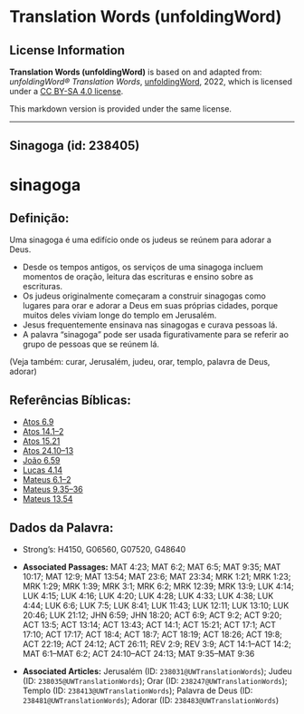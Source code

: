 # Translation Words (unfoldingWord)

## License Information

**Translation Words (unfoldingWord)** is based on and adapted from: _unfoldingWord® Translation Words_, [unfoldingWord](https://unfoldingword.org/utw), 2022, which is licensed under a [CC BY-SA 4.0 license](https://creativecommons.org/licenses/by-sa/4.0/legalcode.en).

This markdown version is provided under the same license.



--------------------------------

## Sinagoga (id: 238405)

sinagoga
========

Definição:
----------

Uma sinagoga é uma edifício onde os judeus se reúnem para adorar a Deus.

* Desde os tempos antigos, os serviços de uma sinagoga incluem momentos de oração, leitura das escrituras e ensino sobre as escrituras.
* Os judeus originalmente começaram a construir sinagogas como lugares para orar e adorar a Deus em suas próprias cidades, porque muitos deles viviam longe do templo em Jerusalém.
* Jesus frequentemente ensinava nas sinagogas e curava pessoas lá.
* A palavra “sinagoga” pode ser usada figurativamente para se referir ao grupo de pessoas que se reúnem lá.

(Veja também: curar, Jerusalém, judeu, orar, templo, palavra de Deus, adorar)

Referências Bíblicas:
---------------------

* [Atos 6\.9](https://ref.ly/Acts6:9)
* [Atos 14\.1–2](https://ref.ly/Acts14:1-Acts14:2)
* [Atos 15\.21](https://ref.ly/Acts15:21)
* [Atos 24\.10–13](https://ref.ly/Acts24:10-Acts24:13)
* [João 6\.59](https://ref.ly/John6:59)
* [Lucas 4\.14](https://ref.ly/Luke4:14)
* [Mateus 6\.1–2](https://ref.ly/Matt6:1-Matt6:2)
* [Mateus 9\.35–36](https://ref.ly/Matt9:35-Matt9:36)
* [Mateus 13\.54](https://ref.ly/Matt13:54)

Dados da Palavra:
-----------------

* Strong’s: H4150, G06560, G07520, G48640

* **Associated Passages:** MAT 4:23; MAT 6:2; MAT 6:5; MAT 9:35; MAT 10:17; MAT 12:9; MAT 13:54; MAT 23:6; MAT 23:34; MRK 1:21; MRK 1:23; MRK 1:29; MRK 1:39; MRK 3:1; MRK 6:2; MRK 12:39; MRK 13:9; LUK 4:14; LUK 4:15; LUK 4:16; LUK 4:20; LUK 4:28; LUK 4:33; LUK 4:38; LUK 4:44; LUK 6:6; LUK 7:5; LUK 8:41; LUK 11:43; LUK 12:11; LUK 13:10; LUK 20:46; LUK 21:12; JHN 6:59; JHN 18:20; ACT 6:9; ACT 9:2; ACT 9:20; ACT 13:5; ACT 13:14; ACT 13:43; ACT 14:1; ACT 15:21; ACT 17:1; ACT 17:10; ACT 17:17; ACT 18:4; ACT 18:7; ACT 18:19; ACT 18:26; ACT 19:8; ACT 22:19; ACT 24:12; ACT 26:11; REV 2:9; REV 3:9; ACT 14:1–ACT 14:2; MAT 6:1–MAT 6:2; ACT 24:10–ACT 24:13; MAT 9:35–MAT 9:36
* **Associated Articles:** Jerusalém (ID: `238031@UWTranslationWords`); Judeu (ID: `238035@UWTranslationWords`); Orar (ID: `238247@UWTranslationWords`); Templo (ID: `238413@UWTranslationWords`); Palavra de Deus (ID: `238481@UWTranslationWords`); Adorar (ID: `238483@UWTranslationWords`)

